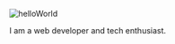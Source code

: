    ![helloWorld](https://user-images.githubusercontent.com/45848852/213026830-0dac3845-f588-4b05-877b-8847e1996e57.png)



I am a web developer and tech enthusiast. 
